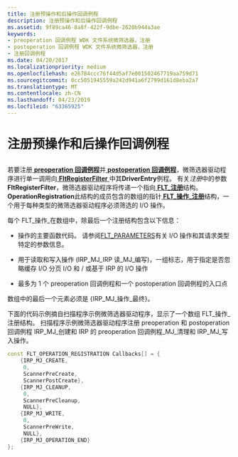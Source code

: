 ```yaml
---
title: 注册预操作和后操作回调例程
description: 注册预操作和后操作回调例程
ms.assetid: 9f89ca46-8a8f-422f-9dbe-2620b944a3ae
keywords:
- preoperation 回调例程 WDK 文件系统微筛选器，注册
- postoperation 回调例程 WDK 文件系统微筛选器，注册
- 注册回调例程
ms.date: 04/20/2017
ms.localizationpriority: medium
ms.openlocfilehash: e26784ccc76f44d5af7e001502467719aa759d71
ms.sourcegitcommit: 0cc5051945559a242d941a6f2799d161d8eba2a7
ms.translationtype: MT
ms.contentlocale: zh-CN
ms.lasthandoff: 04/23/2019
ms.locfileid: "63365925"
---
```

# <a name="registering-preoperation-and-postoperation-callback-routines"></a>注册预操作和后操作回调例程


## <span id="ddk_registering_preoperation_and_postoperation_callback_routines_if"></span><span id="DDK_REGISTERING_PREOPERATION_AND_POSTOPERATION_CALLBACK_ROUTINES_IF"></span>


若要注册[ **preoperation 回调例程**](https://msdn.microsoft.com/library/windows/hardware/ff551109)并[ **postoperation 回调例程**](https://msdn.microsoft.com/library/windows/hardware/ff551107)，微筛选器驱动程序进行单一调用向[ **FltRegisterFilter** ](https://msdn.microsoft.com/library/windows/hardware/ff544305)中其**DriverEntry**例程。 有关*注册*中的参数**FltRegisterFilter**，微筛选器驱动程序将传递一个指向[ **FLT\_注册**](https://msdn.microsoft.com/library/windows/hardware/ff544811)结构。 **OperationRegistration**此结构的成员包含的数组的指针[ **FLT\_操作\_注册**](https://msdn.microsoft.com/library/windows/hardware/ff544668)结构，一个用于每种类型的微筛选器驱动程序必须筛选的 I/O 操作。

每个 FLT\_操作\_在数组中，除最后一个注册结构包含以下信息：

-   操作的主要函数代码。 请参阅[FLT_PARAMETERS](https://docs.microsoft.com/windows-hardware/drivers/ddi/content/fltkernel/ns-fltkernel-_flt_parameters)有关 I/O 操作和其请求类型特定的参数信息。

-   用于读取和写入操作 (IRP\_MJ\_IRP 读\_MJ\_编写)，一组标志，用于指定是否忽略缓存 I/O 分页 I/O 和 / 或基于 IRP 的 I/O 操作

-   最多为 1 个 preoperation 回调例程和一个 postoperation 回调例程的入口点

数组中的最后一个元素必须是 {IRP\_MJ\_操作\_最终}。

下面的代码示例摘自扫描程序示例微筛选器驱动程序，显示了一个数组 FLT\_操作\_注册结构。 扫描程序示例微筛选器驱动程序注册 preoperation 和 postoperation 回调例程 IRP\_MJ\_创建和 IRP 的 preoperation 回调例程\_MJ\_清理和 IRP\_MJ\_写入操作。

```cpp
const FLT_OPERATION_REGISTRATION Callbacks[] = {
    {IRP_MJ_CREATE,
     0,
     ScannerPreCreate,
     ScannerPostCreate},
    {IRP_MJ_CLEANUP,
     0, 
     ScannerPreCleanup,
     NULL},
    {IRP_MJ_WRITE,
     0, 
     ScannerPreWrite,
     NULL},
    {IRP_MJ_OPERATION_END}
};
```

 

 




